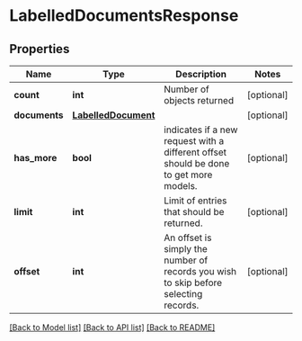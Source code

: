 # LabelledDocumentsResponse

## Properties
Name | Type | Description | Notes
------------ | ------------- | ------------- | -------------
**count** | **int** | Number of objects returned | [optional] 
**documents** | [**LabelledDocument**](LabelledDocument.md) |  | [optional] 
**has_more** | **bool** | indicates if a new request with a different offset should be done to get more models. | [optional] 
**limit** | **int** | Limit of entries that should be returned. | [optional] 
**offset** | **int** | An offset is simply the number of records you wish to skip before selecting records. | [optional] 

[[Back to Model list]](../README.md#documentation-for-models) [[Back to API list]](../README.md#documentation-for-api-endpoints) [[Back to README]](../README.md)



